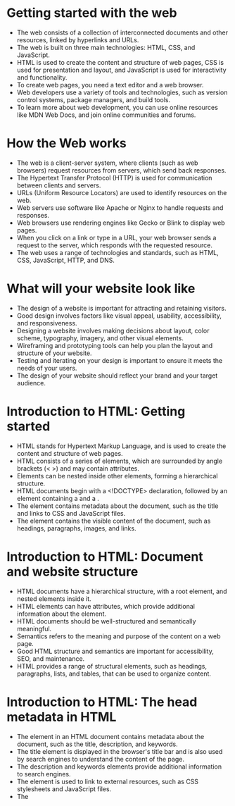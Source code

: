 # **Getting started with the web**

* The web consists of a collection of interconnected documents and other resources, linked by hyperlinks and URLs.
* The web is built on three main technologies: HTML, CSS, and JavaScript.
* HTML is used to create the content and structure of web pages, CSS is used for presentation and layout, and JavaScript is used for interactivity and functionality.
* To create web pages, you need a text editor and a web browser.
* Web developers use a variety of tools and technologies, such as version control systems, package managers, and build tools.
* To learn more about web development, you can use online resources like MDN Web Docs, and join online communities and forums.

# **How the Web works**

* The web is a client-server system, where clients (such as web browsers) request resources from servers, which send back responses.
* The Hypertext Transfer Protocol (HTTP) is used for communication between clients and servers.
* URLs (Uniform Resource Locators) are used to identify resources on the web.
* Web servers use software like Apache or Nginx to handle requests and responses.
* Web browsers use rendering engines like Gecko or Blink to display web pages.
* When you click on a link or type in a URL, your web browser sends a request to the server, which responds with the requested resource.
* The web uses a range of technologies and standards, such as HTML, CSS, JavaScript, HTTP, and DNS.

# **What will your website look like**

* The design of a website is important for attracting and retaining visitors.
* Good design involves factors like visual appeal, usability, accessibility, and responsiveness.
* Designing a website involves making decisions about layout, color scheme, typography, imagery, and other visual elements.
* Wireframing and prototyping tools can help you plan the layout and structure of your website.
* Testing and iterating on your design is important to ensure it meets the needs of your users.
* The design of your website should reflect your brand and your target audience.

# **Introduction to HTML: Getting started**

* HTML stands for Hypertext Markup Language, and is used to create the content and structure of web pages.
* HTML consists of a series of elements, which are surrounded by angle brackets (< >) and may contain attributes.
* Elements can be nested inside other elements, forming a hierarchical structure.
* HTML documents begin with a <!DOCTYPE> declaration, followed by an <html> element containing a <head> and a <body>.
* The <head> element contains metadata about the document, such as the title and links to CSS and JavaScript files.
* The <body> element contains the visible content of the document, such as headings, paragraphs, images, and links.

# **Introduction to HTML: Document and website structure**

* HTML documents have a hierarchical structure, with a root <html> element, and nested elements inside it.
* HTML elements can have attributes, which provide additional information about the element.
* HTML documents should be well-structured and semantically meaningful.
* Semantics refers to the meaning and purpose of the content on a web page.
* Good HTML structure and semantics are important for accessibility, SEO, and maintenance.
* HTML provides a range of structural elements, such as headings, paragraphs, lists, and tables, that can be used to organize content.

# **Introduction to HTML: The head metadata in HTML**

* The <head> element in an HTML document contains metadata about the document, such as the title, description, and keywords.
* The title element is displayed in the browser's title bar and is also used by search engines to understand the content of the page.
* The description and keywords elements provide additional information to search engines.
* The <link> element is used to link to external resources, such as CSS stylesheets and JavaScript files.
* The <style> element is used to define CSS rules directly in the HTML document.
* The <meta> element is used to provide additional information about the document, such as the author, language, and character encoding.

# **Thinking before coding**

* Before starting to code a website, it's important to plan and think about the design and functionality you want to achieve.
* This involves considering factors such as the purpose of the website, the target audience, the content, and the desired user experience.
* Wireframing and prototyping tools can help you visualize and plan the layout and structure of your website.
* It's important to prioritize accessibility and usability in your design, to ensure that your website is usable by as many people as possible.
* Testing and iterating on your design is important to ensure that it meets the needs of your users and achieves your goals.
* Good planning and design can save time and effort in the long run, and help you create a successful and effective website.

# **Semantics**

* Semantics refers to the meaning and purpose of the content on a web page, and how it relates to other content on the page and on the web.
* Good semantic HTML structure is important for accessibility, SEO, and maintenance.
* HTML provides a range of semantic elements, such as <article>, <header>, <footer>, and <nav>, that can be used to define the purpose and context of content.
* Using semantic elements makes it easier for assistive technologies like screen readers to understand the structure and meaning of the content.
* Semantic HTML also helps search engines understand the content and purpose of the page, which can improve search rankings.
* Good use of semantics can also make your code more maintainable and easier to work with.

# **What is JavaScript?**

* JavaScript is a programming language used to add interactivity and functionality to web pages.
* JavaScript code is executed by the browser, and can be used to manipulate the content and behavior of web pages in response to user interactions.
* JavaScript can be used to validate user input, create animations and effects, load content dynamically, and communicate with web servers.
* JavaScript code can be included in HTML documents using the <script> element, or in external JavaScript files that are linked to the HTML document.
* JavaScript is a high-level language that is easy to learn, and has a large and active community of developers.
* JavaScript is a core technology of the web, and is used extensively in web development.

# **Ubuntu Terminal Commands**

* cd - Changes the current working directory. For example, cd /home/username changes the current directory to /home/username.
* ls - Lists the contents of the current directory. For example, ls -l shows a detailed list of files and directories in the current directory.
* mkdir - Creates a new directory. For example, mkdir my_folder creates a new directory called my_folder.
* touch - Creates a new file or updates the modification time of an existing file. For example, touch my_file.txt creates a new file called my_file.txt.
* cp - Copies a file or directory from one location to another. For example, cp file.txt /home/username/destination copies file.txt to /home/username/destination.
* mv - Moves a file or directory from one location to another. For example, mv file.txt /home/username/destination moves file.txt to /home/username/destination.
* rm - Removes a file or directory. For example, rm file.txt removes file.txt.
* sudo - Allows you to execute a command with administrative privileges. For example, sudo apt-get update updates the system package list.
* grep - Searches for a pattern in a file or output. For example, grep "error" logfile.txt searches for the word "error" in logfile.txt.
* man - Displays the manual page for a command. For example, man ls shows the manual page for the ls command.

# **CRUD**

* Create - Creates new data and adds it to the database. For example, creating a new user account in a system.
* Read - Reads the data from the database. For example, displaying a user's profile information on a website.
* Update - Modifies existing data in the database. For example, updating a user's password or email address.
* Delete - Removes existing data from the database. For example, deleting a user's account.